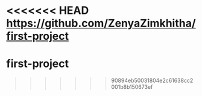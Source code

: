<<<<<<< HEAD
https://github.com/ZenyaZimkhitha/first-project
=======
# first-project
>>>>>>> 90894eb50031804e2c61638cc2001b8b150673ef
